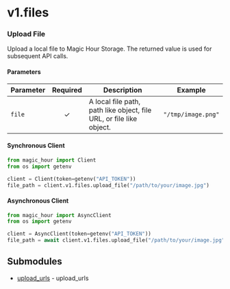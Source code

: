 # v1.files

<!-- CUSTOM DOCS START -->

### Upload File <a name="upload-file"></a>

Upload a local file to Magic Hour Storage. The returned value is used for subsequent API calls.

#### Parameters

| Parameter | Required | Description                                                         | Example            |
| --------- | :------: | ------------------------------------------------------------------- | ------------------ |
| `file`    |    ✓     | A local file path, path like object, file URL, or file like object. | `"/tmp/image.png"` |

#### Synchronous Client

```python
from magic_hour import Client
from os import getenv

client = Client(token=getenv("API_TOKEN"))
file_path = client.v1.files.upload_file("/path/to/your/image.jpg")
```

#### Asynchronous Client

```python
from magic_hour import AsyncClient
from os import getenv

client = AsyncClient(token=getenv("API_TOKEN"))
file_path = await client.v1.files.upload_file("/path/to/your/image.jpg")
```


<!-- CUSTOM DOCS END -->

## Submodules
- [upload_urls](upload_urls/README.md) - upload_urls

